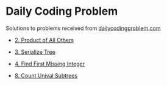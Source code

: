 # Daily Coding Problem

Solutions to problems received from [dailycodingproblem.com](https://www.dailycodingproblem.com)

- [2. Product of All Others](./2-Product-of-All-Others/README.md)

- [3. Serialize Tree](./3-Serialize-Tree/README.md)

- [4. Find First Missing Integer](./4-Find-First-Missing-Integer/README.md)

- [8. Count Unival Subtrees](./8-Count-Unival-Subtrees/README.md)
